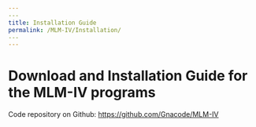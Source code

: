 ```yaml
---
​---
title: Installation Guide
permalink: /MLM-IV/Installation/
​---
---
```


# Download and Installation Guide for the MLM-IV programs

Code repository on Github: https://github.com/Gnacode/MLM-IV